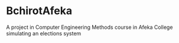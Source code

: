 # BchirotAfeka
A project in Computer Engineering Methods course in Afeka College simulating an elections system
